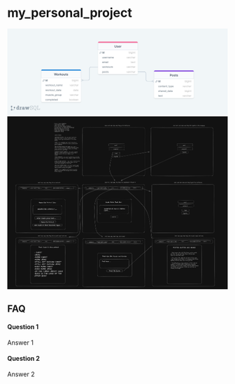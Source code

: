 # my_personal_project

![Alt text](images/BroFlex_Schema.png)
![Alt text](images/Excalidraw_BroFlex_Website_Design.png)


## FAQ

#### Question 1

Answer 1

#### Question 2

Answer 2
